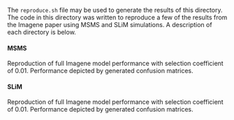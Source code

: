 
The `reproduce.sh` file may be used to generate the results of this directory. The code in this directory was written to reproduce a few of the results from the Imagene paper using MSMS and SLiM simulations. A description of each directory is below.

#### MSMS

Reproduction of full Imagene model performance with selection coefficient of 0.01. Performance depicted by generated confusion matrices.

#### SLiM

Reproduction of full Imagene model performance with selection coefficient of 0.01. Performance depicted by generated confusion matrices.
